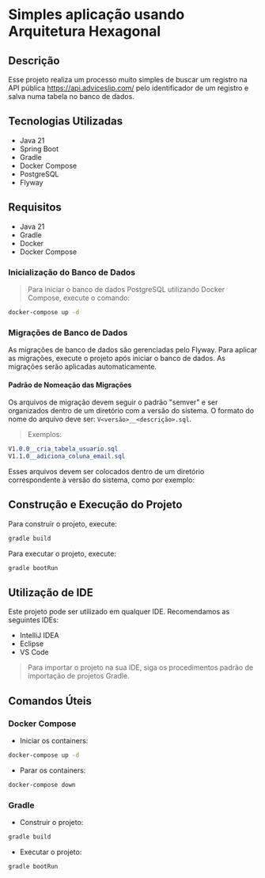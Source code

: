 # Simples aplicação usando Arquitetura Hexagonal

## Descrição
Esse projeto realiza um processo muito simples de buscar um registro na API pública https://api.adviceslip.com/ pelo identificador de um registro e salva numa tabela no banco de dados. 

## Tecnologias Utilizadas
- Java 21
- Spring Boot
- Gradle
- Docker Compose
- PostgreSQL
- Flyway

## Requisitos
- Java 21
- Gradle
- Docker
- Docker Compose
 

### Inicialização do Banco de Dados
>Para iniciar o banco de dados PostgreSQL utilizando Docker Compose, execute o comando:

```bash
docker-compose up -d
```

### Migrações de Banco de Dados
As migrações de banco de dados são gerenciadas pelo Flyway. Para aplicar as migrações, execute o projeto após iniciar o banco de dados. As migrações serão aplicadas automaticamente.

#### Padrão de Nomeação das Migrações
Os arquivos de migração devem seguir o padrão "semver" e ser organizados dentro de um diretório com a versão do sistema. O formato do nome do arquivo deve ser: `V<versão>__<descrição>.sql`.

> Exemplos:

```css
V1.0.0__cria_tabela_usuario.sql
V1.1.0__adiciona_coluna_email.sql
```

Esses arquivos devem ser colocados dentro de um diretório correspondente à versão do sistema, como por exemplo:


## Construção e Execução do Projeto
Para construir o projeto, execute:

```bash
gradle build
``` 
Para executar o projeto, execute:

```bash
gradle bootRun
``` 

## Utilização de IDE
Este projeto pode ser utilizado em qualquer IDE. Recomendamos as seguintes IDEs:

- IntelliJ IDEA
- Eclipse
- VS Code

> Para importar o projeto na sua IDE, siga os procedimentos padrão de importação de projetos Gradle.

## Comandos Úteis

### Docker Compose
- Iniciar os containers:
```bash
docker-compose up -d
``` 

- Parar os containers:

```bash
docker-compose down
``` 
### Gradle
- Construir o projeto:

```bash
gradle build
``` 

- Executar o projeto:

```bash
gradle bootRun
```